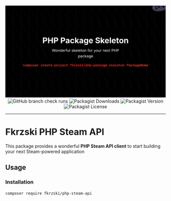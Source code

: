 <p align="center">
<img src="./art/banner.png" alt="Fkrzski PHP Steam API"/>
<img alt="GitHub branch check runs" src="https://img.shields.io/github/check-runs/fkrzski/php-steam-api/master?style=for-the-badge">
<img alt="Packagist Downloads" src="https://img.shields.io/packagist/dt/fkrzski/php-steam-api?style=for-the-badge">
<img alt="Packagist Version" src="https://img.shields.io/packagist/v/fkrzski/php-steam-api?style=for-the-badge">
<img alt="Packagist License" src="https://img.shields.io/packagist/l/fkrzski/php-steam-api?style=for-the-badge">
</p>

------

# Fkrzski PHP Steam API

This package provides a wonderful **PHP Steam API client** to start building your next Steam-powered application

## Usage

### Installation
```bash
composer require fkrzski/php-steam-api
```
